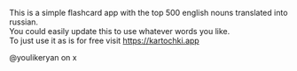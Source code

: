 This is a simple flashcard app with the top 500 english nouns translated into russian.  
You could easily update this to use whatever words you like.  
To just use it as is for free visit https://kartochki.app


@youlikeryan on x
